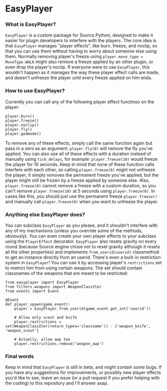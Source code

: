 # EasyPlayer
### What is EasyPlayer?
`EasyPlayer` is a custom package for Source.Python, designed to make it easier for plugin developers to interfere with the players.
The core idea is that `EasyPlayer` manages "player effects", like burn, freeze, and noclip, so that you can use them without having to worry about someone else using them.
Normally removing player's freeze using `player.move_type = MoveType.WALK` might also remove a freeze applied by an other plugin, or even drop the player's noclip.
If everyone were to use `EasyPlayer`, this wouldn't happen as it manages the way these player effect calls are made, and doesn't unfreeze the player until every freeze applied on him ends.

### How to use EasyPlayer?
Currently you can call any of the following player effect functinso on the player:

    player.burn()
    player.freeze()
    player.noclip()
    player.fly()
    player.godmode()

To remove any of these effects, simply call the same function again but pass in a zero as an argument: `player.fly(0)` will remove the fly you've applied.
You can also use all of these effects with a duration instead of manually using `tick_delays`, for example: `player.freeze(10)` would freeze the player for 10 seconds.
Keep in mind that none of these function calls interfere with each other, so calling `player.freeze(0)` might not unfreeze the player; it simply removes the permanent freeze you've applied, but the player might still be frozen by a freeze applied by someone else.
Also, `player.freeze(0)` cannot remove a freeze with a custom duration, so you can't remove `player.freeze(10)` at 5 seconds using `player.freeze(0)`. In cases like this, you should just use the permanent freeze `player.freeze()` and manually call `player.freeze(0)` when you want to unfreeze the player.

### Anything else EasyPlayer does?
You can subclass `EasyPlayer` as you please, and it shouldn't interfere with any of my mechanisms (unless you override some of the methods, obviously). You can even create your own player effects to your subclass using the `PlayerEffect` decorator.
`EasyPlayer` also resets gravity on every round (because Source engine chose not to reset gravity although it resets all the other properties) and implements `from_userid(userid)` classmethod to get an instance directly from an userid.
There's even a built-in restriction system in `EasyPlayer`! You can use it by accessing player's `restrictions` set to restrict him from using certain weapons.
The set should contain classnames of the weapons that are meant to be restricted:

    from easyplayer import EasyPlayer
    from filters.weapons import WeaponClassIter
    from events import Event
    
    @Event
    def player_spawn(game_event):
        player = EasyPlayer.from_userid(game_event.get_int('userid'))
    
        # Allow only scout and knife
        player.restrictions = set(WeaponClassIter(return_types='classname')) - {'weapon_knife', 'weapon_scout'}
    
        # Actually, allow awp too
        player.restrictions.remove('weapon_awp')

### Final words
Keep in mind that `EasyPlayer` is still in beta, and might contain some bugs.
If you have any suggestions for improvements, or possibly new player effects you'd like to see, leave an issue (or a pull request if you prefer helping with the coding) to this repository and I'll answer asap.
